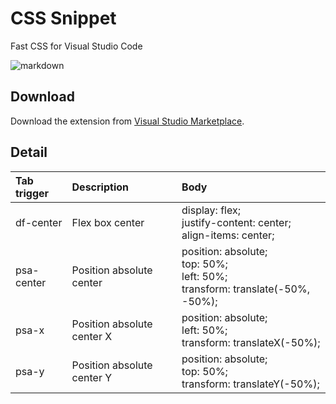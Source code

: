 # CSS Snippet
Fast CSS for Visual Studio Code

![markdown](https://www.linkpicture.com/q/64dm4m.gif)

## Download
Download the extension from [Visual Studio Marketplace](https://marketplace.visualstudio.com/items?itemName=CSSSnippetC7.css-snippet).

## Detail
| Tab trigger | Description     | Body           | 
| :---------- | :----------     | :--------------| 
| df-center    | Flex box center | display: flex; <br> justify-content: center; <br> align-items: center; |
| psa-center   | Position absolute center | position: absolute;<br> top: 50%;<br>left: 50%;<br>transform: translate(-50%, -50%); | 
| psa-x   | Position absolute center X| position: absolute;<br>left: 50%;<br>transform: translateX(-50%); | 
| psa-y   | Position absolute center Y| position: absolute;<br>top: 50%;<br>transform: translateY(-50%); | 